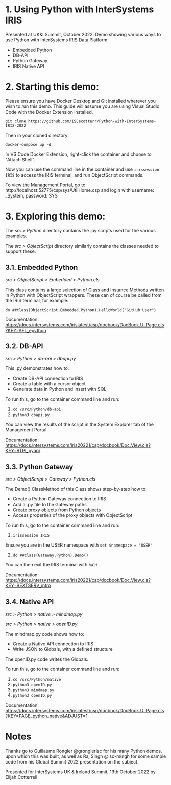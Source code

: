 # 1. Using Python with InterSystems IRIS
Presented at UK&I Summit, October 2022.
Demo showing various ways to use Python with InterSystems IRIS Data Platform:
* Embedded Python
* DB-API
* Python Gateway
* IRIS Native API

# 2. Starting this demo:
Please ensure you have Docker Desktop and Git installed wherever you wish to run this demo. This guide will assume you are using Visual Studio Code with the Docker Extension installed.

``` 
git clone https://github.com/ISCecotterr/Python-with-InterSystems-IRIS-2022
```

Then in your cloned directory:

```
docker-compose up -d 
```

In VS Code Docker Extension, right-click the container and choose to "Attach Shell".

Now you can use the command line in the container and use ```irissession IRIS``` to access the IRIS terminal, and run ObjectScript commands.

To view the Management Portal, go to http://localhost:52775/csp/sys/UtilHome.csp and login with username: _System, password: SYS

# 3. Exploring this demo:
The *src > Python* directory contains the .py scripts used for the various examples.

The *src > ObjectScript* directory similarly contains the classes needed to support these.

## 3.1. Embedded Python
*src > ObjectScript > Embedded > Python.cls*

This class contains a large selection of Class and Instance Methods written in Python with ObjectScript wrappers. These can of course be called from the IRIS terminal, for example:

```do ##class(ObjectScript.Embedded.Python).HelloWorld("GitHub User")```

Documentation: https://docs.intersystems.com/irislatest/csp/docbook/DocBook.UI.Page.cls?KEY=AFL_epython 

## 3.2. DB-API
*src > Python > db-api > dbapi.py*

This .py demonstrates how to:
* Create DB-API connection to IRIS
* Create a table with a cursor object
* Generate data in Python and insert with SQL

To run this, go to the container command line and run:
1. ```cd /src/Python/db-api```
2. ```python3 dbapi.py```

You can view the results of the script in the System Explorer tab of the Management Portal.

Documentation: https://docs.intersystems.com/iris20221/csp/docbook/Doc.View.cls?KEY=BTPI_pyapi

## 3.3. Python Gateway
*src > ObjectScript > Gateway > Python.cls*

The Demo() ClassMethod of this Class shows step-by-step how to:
* Create a Python Gateway connection to IRIS
* Add a .py file to the Gateway paths
* Create proxy objects from Python objects
* Access properties of the proxy objects with ObjectScript

To run this, go to the container command line and run:
1. ```irissession IRIS```

Ensure you are in the USER namespace with ```set $namespace = "USER"```

2. ```do ##class(Gateway.Python).Demo()```

You can then exit the IRIS terminal with ```halt```

Documentation: https://docs.intersystems.com/iris20221/csp/docbook/Doc.View.cls?KEY=BEXTSERV_intro


## 3.4. Native API
*src > Python > native > mindmap.py*

*src > Python > native > openID.py*

The mindmap.py code shows how to:
* Create a Native API connection to IRIS
* Write JSON to Globals, with a defined structure

The openID.py code writes the Globals.

To run this, go to the container command line and run:
1. ```cd /src/Python/native```
2. ```python3 openID.py```
3. ```python3 mindmap.py```
4. ```python3 openID.py```

Documentation: https://docs.intersystems.com/irislatest/csp/docbook/DocBook.UI.Page.cls?KEY=PAGE_python_native&ADJUST=1

# Notes
Thanks go to Guillaume Rongier @grongierisc for his many Python demos, upon which this was built, as well as Raj Singh @isc-rsingh for some sample code from his Global Summit 2022 presentation on the subject.

Presented for InterSystems UK & Ireland Summit, 19th October 2022 by Elijah Cotterrell
